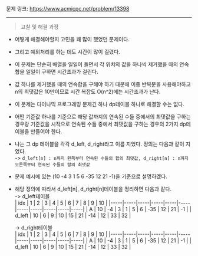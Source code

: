 문제 링크: https://www.acmicpc.net/problem/13398
- - -
> 고찰 및 해결 과정  
- 어떻게 해결해야할지 고민을 꽤 많이 했었던 문제이다.  
- 그리고 예외처리를 하는 데도 시간이 많이 걸렸다.  
- 이 문제는 단순히 배열을 일일이 돌면서 각 위치의 값을 하나씩 제거했을 때의 연속합을 일일이 구하면 시간초과가 걸린다.  
- 값 하나를 제거했을 때의 연속합을 구해야 하기 때문에 이중 반복문을 사용해야하고 n의 최댓값은 10만이므로 시간 복잡도 O(n^2)에는 시간초과가 난다.  
- 이 문제는 다이나믹 프로그래밍 문제긴 하나 dp테이블 하나로 해결할 수는 없다.  
- 어떤 기준값 하나를 기준으로 해당 값까지의 연속된 수들 중에서의 최댓값을 구하는 경우랑 기준값을 시작으로 연속된 수들 중에서 최댓값을 구하는 경우의 2가지 dp테이블을 만들어야 한다.  
- 나는 그 dp 테이블을 각각 d_left, d_right라고 이름 지었다. 정의는 다음과 같이 지었다.  
  -> ```d_left[n] : n까지 왼쪽부터 연속된 수들의 합의 최댓값, d_right[n] : n까지 오른쪽부터 연속된 수들의 합의 최댓값```  
- 문제 예시에 있는 (10 -4 3 1 5 6 -35 12 21 -1)을 기준으로 설명하겠다.  
- 해당 정의에 따라서 d_left[n], d_right[n]테이블을 정리하면 다음과 같다.  
  -> d_left테이블  
  | idx | 1 | 2 | 3 | 4 | 5 | 6 | 7 | 8 | 9 | 10 |
  |-----|-----|-----|-----|-----|-----|-----|-----|-----|-----|-----|
  | A | 10 | -4 | 3 | 1 | 5 | 6 | -35 | 12 | 21 | -1 |
  | d_left | 10 | 6 | 9 | 10 | 15 | 21 | -14 | 12 | 33 | 32 |

  -> d_right테이블  
  | idx | 1 | 2 | 3 | 4 | 5 | 6 | 7 | 8 | 9 | 10 |
  |-----|-----|-----|-----|-----|-----|-----|-----|-----|-----|-----|
  | A | 10 | -4 | 3 | 1 | 5 | 6 | -35 | 12 | 21 | -1 |
  | d_left | 10 | 6 | 9 | 10 | 15 | 21 | -14 | 12 | 33 | 32 |
